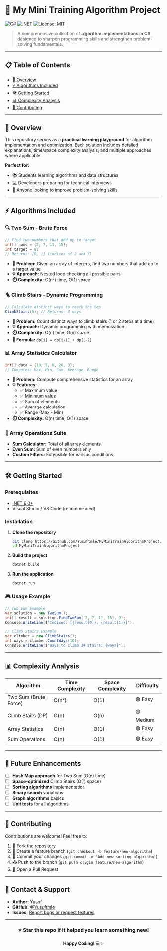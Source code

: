 # 🚀 My Mini Training Algorithm Project

[![C#](https://img.shields.io/badge/C%23-239120?style=for-the-badge&logo=c-sharp&logoColor=white)](https://docs.microsoft.com/en-us/dotnet/csharp/)
[![.NET](https://img.shields.io/badge/.NET-5C2D91?style=for-the-badge&logo=.net&logoColor=white)](https://dotnet.microsoft.com/)
[![License: MIT](https://img.shields.io/badge/License-MIT-yellow.svg?style=for-the-badge)](https://opensource.org/licenses/MIT)

> A comprehensive collection of **algorithm implementations in C#** designed to sharpen programming skills and strengthen problem-solving fundamentals.

---

## 📋 Table of Contents
- [🎯 Overview](#-overview)
- [⚡ Algorithms Included](#-algorithms-included)
- [🛠️ Getting Started](#️-getting-started)
- [📊 Complexity Analysis](#-complexity-analysis)
- [🤝 Contributing](#-contributing)

---

## 🎯 Overview

This repository serves as a **practical learning playground** for algorithm implementation and optimization. Each solution includes detailed explanations, time/space complexity analysis, and multiple approaches where applicable.

**Perfect for:**
- 📚 Students learning algorithms and data structures
- 💻 Developers preparing for technical interviews
- 🧠 Anyone looking to improve problem-solving skills

---

## ⚡ Algorithms Included

### 🔍 **Two Sum - Brute Force**
```csharp
// Find two numbers that add up to target
int[] nums = {2, 7, 11, 15};
int target = 9;
// Returns: [0, 1] (indices of 2 and 7)
```
- **📝 Problem:** Given an array of integers, find two numbers that add up to a target value
- **💡 Approach:** Nested loop checking all possible pairs
- **⏱️ Complexity:** O(n²) time, O(1) space

### 🪜 **Climb Stairs - Dynamic Programming**
```csharp
// Calculate distinct ways to reach the top
ClimbStairs(5); // Returns: 8 ways
```
- **📝 Problem:** Count distinct ways to climb stairs (1 or 2 steps at a time)
- **💡 Approach:** Dynamic programming with memoization
- **⏱️ Complexity:** O(n) time, O(n) space
- **🧮 Formula:** `dp[i] = dp[i-1] + dp[i-2]`

### 📊 **Array Statistics Calculator**
```csharp
int[] data = {10, 5, 8, 20, 3};
// Computes: Max, Min, Sum, Average, Range
```
- **📝 Problem:** Compute comprehensive statistics for an array
- **💡 Features:**
  - ✅ Maximum value
  - ✅ Minimum value
  - ✅ Sum of elements
  - ✅ Average calculation
  - ✅ Range (Max - Min)
- **⏱️ Complexity:** O(n) time, O(1) space

### 🔢 **Array Operations Suite**
- **Sum Calculator:** Total of all array elements
- **Even Sum:** Sum of even numbers only
- **Custom Filters:** Extensible for various conditions

---

## 🛠️ Getting Started

### Prerequisites
- [.NET 6.0+](https://dotnet.microsoft.com/download)
- Visual Studio / VS Code (recommended)

### Installation

1. **Clone the repository**
   ```bash
   git clone https://github.com/Yusuftmle/MyMiniTrainAlgorithmProject.git
   cd MyMiniTrainAlgorithmProject
   ```

2. **Build the project**
   ```bash
   dotnet build
   ```

3. **Run the application**
   ```bash
   dotnet run
   ```

### 🎮 Usage Example
```csharp
// Two Sum Example
var solution = new TwoSum();
int[] result = solution.FindTwoSum([2, 7, 11, 15], 9);
Console.WriteLine($"Indices: [{result[0]}, {result[1]}]");

// Climb Stairs Example
var climber = new ClimbStairs();
int ways = climber.CountWays(10);
Console.WriteLine($"Ways to climb 10 stairs: {ways}");
```

---

## 📊 Complexity Analysis

| Algorithm | Time Complexity | Space Complexity | Difficulty |
|-----------|----------------|------------------|------------|
| Two Sum (Brute Force) | O(n²) | O(1) | 🟢 Easy |
| Climb Stairs (DP) | O(n) | O(n) | 🟡 Medium |
| Array Statistics | O(n) | O(1) | 🟢 Easy |
| Sum Operations | O(n) | O(1) | 🟢 Easy |

---

## 🚀 Future Enhancements

- [ ] **Hash Map approach** for Two Sum (O(n) time)
- [ ] **Space-optimized** Climb Stairs (O(1) space)
- [ ] **Sorting algorithms** implementation
- [ ] **Binary search** variations
- [ ] **Graph algorithms** basics
- [ ] **Unit tests** for all algorithms

---

## 🤝 Contributing

Contributions are welcome! Feel free to:

1. 🍴 Fork the repository
2. 🌿 Create a feature branch (`git checkout -b feature/new-algorithm`)
3. 💾 Commit your changes (`git commit -m 'Add new sorting algorithm'`)
4. 📤 Push to the branch (`git push origin feature/new-algorithm`)
5. 🔄 Open a Pull Request

---

## 📧 Contact & Support

- **Author:** Yusuf
- **GitHub:** [@Yusuftmle](https://github.com/Yusuftmle)
- **Issues:** [Report bugs or request features](https://github.com/Yusuftmle/MyMiniTrainAlgorithmProject/issues)

---

<div align="center">

### ⭐ Star this repo if it helped you learn something new!

**Happy Coding!** 💻✨

</div>

